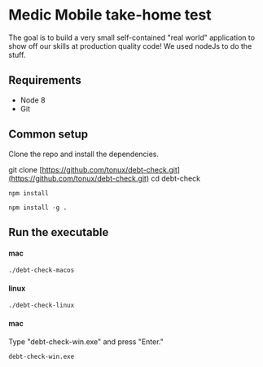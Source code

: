 # Medic Mobile take-home test

The goal is to build a very small self-contained "real world" application to show off our skills at production quality code! We used nodeJs to do the stuff.

## Requirements

* Node 8
* Git

## Common setup

Clone the repo and install the dependencies.

git clone [https://github.com/tonux/debt-check.git](https://github.com/tonux/debt-check.git)
cd debt-check

```shell script
npm install
```

```shell script
npm install -g .
```

## Run the executable

#### mac
```shell script
./debt-check-macos
```

#### linux
```shell script
./debt-check-linux
```

#### mac
Type "debt-check-win.exe" and press "Enter."
```shell script
debt-check-win.exe
```


